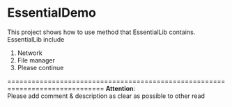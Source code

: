 EssentialDemo
==============================================================================


This project shows how to use method that EssentialLib contains.
EssentialLib include
<ol>
<li>Network</li>
<li>File manager</li>
<li>Please continue</li>
</ol>


==============================================================================
<strong>Attention</strong>:
<br>
Please add comment & description as clear as possible to other read

